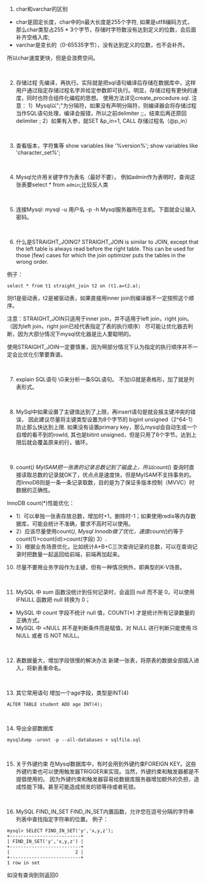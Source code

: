 ﻿1. char和varchar的区别
- char是固定长度，char中的n最大长度是255个字符, 如果是utf8编码方式， 那么char类型占255 * 3个字节，存储时字符数没有达到定义的位数，会后面补齐空格入库; 
- varchar是变长的（0-65535字节），没有达到定义的位数，也不会补齐。 

所以char速度更快，但是会浪费空间。

<br>

2. 存储过程
先编译，再执行。实际就是把sql语句编译后存储在数据库中，这样用户通过指定存储过程名字并给定参数即可执行。明显，存储过程有更快的速度，同时也符合组件化编程的思想。
使用方法详见create_procedure.sql. 
注意：
1）Mysql以";"为分隔符，如果没有声明分隔符，则编译器会将存储过程当作SQL语句处理，编译会报错，所以之前delimiter ;;，结束后再还原回delimiter ; 
2）如果有入参，就SET &p_in=1, CALL 存储过程名（@p_in）

<br>

3. 查看版本，字符集等
show variables like '%version%';
show variables like 'character_set%';

<br>

4. Mysql允许用关键字作为表名（最好不要）。
例如admin作为表明时，查询这张表要select * from `admin`;比较反人类

<br>

5. 连接Mysql: mysql -u 用户名 -p -h Mysql服务器所在主机。下面就会让输入密码。

<br>

6. 什么是STRAIGHT_JOING?
STRAIGHT_JOIN is similar to JOIN, except that the left table is always read before the right table. 
This can be used for those (few) cases for which the join optimizer puts the tables in the wrong order.

例子：
```
select * from t1 straight_join t2 on (t1.a=t2.a);
```
则t1是驱动表，t2是被驱动表，如果直接用inner join则编译器不一定按照这个顺序。

注意：STRAIGHT_JOIN只适用于inner join，并不适用于left join，right join。（因为left join，right join已经代表指定了表的执行顺序）
尽可能让优化器去判断，因为大部分情况下mysql优化器是比人要聪明的。

使用STRAIGHT_JOIN一定要慎重，因为啊部分情况下认为指定的执行顺序并不一定会比优化引擎要靠谱。

<br>

7. explain SQL语句 \G来分析一条SQL语句。 不加\G就是表格形，加了就是列表形式。

<br>

8. MySql中如果设置了主键值达到了上限，再insert语句是就会报主键冲突的错误，
因此建议尽量将主键类型设置为8个字节的 bigint unsigned（2^64-1）防止那么快达到上限.
如果没有设置primary key，那么mysql会自动生成一个自增的看不到的rowId, 其也是bitint unsigned，但是只用了6个字节。达到上限后就会覆盖原来的行，循环。

<br>

9. count(*)
MyISAM把一张表的记录总数记到了磁盘上，所以count(*) 查询时直接读取总数的记录就OK了，优点点是速度快，但是MyISAM不支持事务的。 
而InnoDB则是一条一条记录取数，目的是为了保证多版本控制（MVVC）时数据的正确性。

InnoDB count(*)性能优化：
- 1）可以单独一张表存放总数，增加时+1，删除时-1；如果使用redis等内存数据库，可能会统计不准确，要求不高时可以使用。
- 2）应该尽量使用count(*), Mysql Innodb做了优化，速度count(*)约等于count(1)>count(id)>count(字段) 3）. 
- 3）根据业务场景优化，比如统计A+B+C三次查询记录的总数，可以在查询记录时把数量一起返回给前端，前端再加起来。
   

10.   尽量不要用业务字段作为主键，但有一种情况例外，即典型的K-V场景。

<br>

11.  MySQL 中 sum 函数没统计到任何记录时，会返回 null 而不是 0，可以使用 IFNULL 函数把 null 转换为 0；
- MySQL 中 count 字段不统计 null 值，COUNT(*) 才是统计所有记录数量的正确方式。
- MySQL 中 =NULL 并不是判断条件而是赋值，对 NULL 进行判断只能使用 IS NULL 或者 IS NOT NULL。

<br>

12.  表数据量大，增加字段很慢的解决办法
新建一张表，将原表的数据全部插入进入，将新表重命名。

<br>

13.  其它常用语句
增加一个age字段，类型是INT(4)
```
ALTER TABLE student ADD age INT(4); 
```
<br>

14.  导出全部数据库
```
mysqldump -uroot -p --all-databases > sqlfile.sql
```

<br>

15.   关于外键约束
在Mysql数据库中，有时会用到外键约束FOREIGN KEY。这些外键约束也可以使用触发器TRIGGER来实现。当然，外键约束和触发器都是不提倡使用的。
因为外键约束和触发器容易给数据库服务器增加额外的负担，造成性能下降。甚至可能造成频发的锁等待或者死锁。

<br>

16.  MySQL FIND_IN_SET
FIND_IN_SET内置函数，允许您在逗号分隔的字符串列表中查找指定字符串的位置。
例子：
```
mysql> SELECT FIND_IN_SET('y','x,y,z');
+--------------------------+
| FIND_IN_SET('y','x,y,z') |
+--------------------------+
|                        2 |
+--------------------------+
1 row in set
```
如没有查询到则返回0
